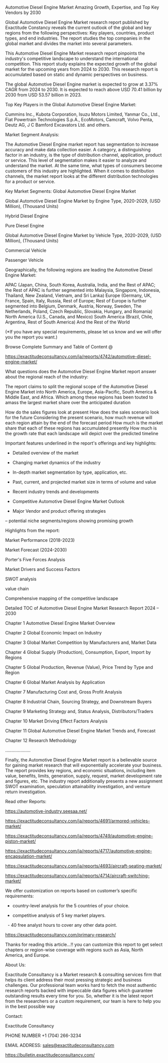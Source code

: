 Automotive Diesel Engine Market Amazing Growth, Expertise, and Top Key Vendors by 2030

Global Automotive Diesel Engine Market research report published by Exactitude Constancy reveals the current outlook of the global and key regions from the following perspectives: Key players, countries, product types, and end industries. The report studies the top companies in the global market and divides the market into several parameters.

This Automotive Diesel Engine Market research report pinpoints the industry's competitive landscape to understand the international competition. This report study explains the expected growth of the global market for the upcoming years from 2024 to 2030. This research report is accumulated based on static and dynamic perspectives on business.

The global Automotive Diesel Engine market is expected to grow at 3.37% CAGR from 2024 to 2030. It is expected to reach above USD 70.41 billion by 2030 from USD 53.57 billion in 2023.

Top Key Players in the Global Automotive Diesel Engine Market:

Cummins Inc., Kubota Corporation, Isuzu Motors Limited, Yanmar Co., Ltd., Fiat Powertrain Technologies S.p.A., EcoMotors, Camcraft, Volvo Penta, Deutz AG, J C Bamford Excavators Ltd. and others.

Market Segment Analysis:

The Automotive Diesel Engine market report has segmentation to increase accuracy and make data collection easier. A category, a distinguishing factor in an industry, is the type of distribution channel, application, product or service. This level of segmentation makes it easier to analyze and understand the market. At the same time, what types of consumers become customers of this industry are highlighted. When it comes to distribution channels, the market report looks at the different distribution technologies for a product or service.

Key Market Segments: Global Automotive Diesel Engine Market

Global Automotive Diesel Engine Market by Engine Type, 2020-2029, (USD Million), (Thousand Units)

Hybrid Diesel Engine

Pure Diesel Engine

Global Automotive Diesel Engine Market by Vehicle Type, 2020-2029, (USD Million), (Thousand Units)

Commercial Vehicle

Passenger Vehicle

Geographically, the following regions are leading the Automotive Diesel Engine Market:

APAC (Japan, China, South Korea, Australia, India, and the Rest of APAC; the Rest of APAC is further segmented into Malaysia, Singapore, Indonesia, Thailand, New Zealand, Vietnam, and Sri Lanka)
Europe (Germany, UK, France, Spain, Italy, Russia, Rest of Europe; Rest of Europe is further segmented into Belgium, Denmark, Austria, Norway, Sweden, The Netherlands, Poland, Czech Republic, Slovakia, Hungary, and Romania)
North America (U.S., Canada, and Mexico)
South America (Brazil, Chile, Argentina, Rest of South America)
And the Rest of the World

(*If you have any special requirements, please let us know and we will offer you the report you want.)

Browse Complete Summary and Table of Content @

https://exactitudeconsultancy.com/ja/reports/4742/automotive-diesel-engine-market/

What questions does the Automotive Diesel Engine Market report answer about the regional reach of the industry:

The report claims to split the regional scope of the Automotive Diesel Engine Market into North America, Europe, Asia-Pacific, South America & Middle East, and Africa. Which among these regions has been touted to amass the largest market share over the anticipated duration

How do the sales figures look at present How does the sales scenario look for the future
Considering the present scenario, how much revenue will each region attain by the end of the forecast period
How much is the market share that each of these regions has accumulated presently
How much is the growth rate that each landscape will depict over the predicted timeline

Important features underlined in the report's offerings and key highlights:

- Detailed overview of the market

- Changing market dynamics of the industry

- In-depth market segmentation by type, application, etc.

- Past, current, and projected market size in terms of volume and value

- Recent industry trends and developments

- Competitive Automotive Diesel Engine Market Outlook

- Major Vendor and product offering strategies

– potential niche segments/regions showing promising growth

Highlights from the report:

Market Performance (2018-2023)

Market Forecast (2024-2030)

Porter's Five Forces Analysis

Market Drivers and Success Factors

SWOT analysis

value chain

Comprehensive mapping of the competitive landscape

Detailed TOC of Automotive Diesel Engine Market Research Report 2024 – 2030

Chapter 1 Automotive Diesel Engine Market Overview

Chapter 2 Global Economic Impact on Industry

Chapter 3 Global Market Competition by Manufacturers and, Market Data

Chapter 4 Global Supply (Production), Consumption, Export, Import by Regions

Chapter 5 Global Production, Revenue (Value), Price Trend by Type and Region

Chapter 6 Global Market Analysis by Application

Chapter 7 Manufacturing Cost and, Gross Profit Analysis

Chapter 8 Industrial Chain, Sourcing Strategy, and Downstream Buyers

Chapter 9 Marketing Strategy and, Status Analysis, Distributors/Traders

Chapter 10 Market Driving Effect Factors Analysis

Chapter 11 Global Automotive Diesel Engine Market Trends and, Forecast

Chapter 12 Research Methodology

………………..

Finally, the Automotive Diesel Engine Market report is a believable source for gaining market research that will exponentially accelerate your business. The report provides key regions, and economic situations, including item value, benefits, limits, generation, supply, request, market development rate and figures, etc. The industry report additionally presents a new assignment SWOT examination, speculation attainability investigation, and venture return investigation.

Read other Reports:

https://automotive-industry.seesaa.net/

https://exactitudeconsultancy.com/ja/reports/4691/armored-vehicles-market/

https://exactitudeconsultancy.com/ja/reports/4749/automotive-engine-piston-market/

https://exactitudeconsultancy.com/ja/reports/4717/automotive-engine-encapsulation-market/

https://exactitudeconsultancy.com/ja/reports/4693/aircraft-seating-market/

https://exactitudeconsultancy.com/ja/reports/4714/aircraft-switching-market/

We offer customization on reports based on customer’s specific requirements:

- country-level analysis for the 5 countries of your choice.

- competitive analysis of 5 key market players.

  - 40 free analyst hours to cover any other data point.

https://exactitudeconsultancy.com/primary-research/

Thanks for reading this article...!! you can customize this report to get select chapters or region-wise coverage with regions such as Asia, North America, and Europe.

About Us:

Exactitude Consultancy is a Market research & consulting services firm that helps its client address their most pressing strategic and business challenges. Our professional team works hard to fetch the most authentic research reports backed with impeccable data figures which guarantee outstanding results every time for you. So, whether it is the latest report from the researchers or a custom requirement, our team is here to help you in the best possible way

Contact:

Exactitude Consultancy

PHONE NUMBER +1 (704) 266-3234

EMAIL ADDRESS: sales@exactitudeconsultancy.com

https://bulletin.exactitudeconsultancy.com/
